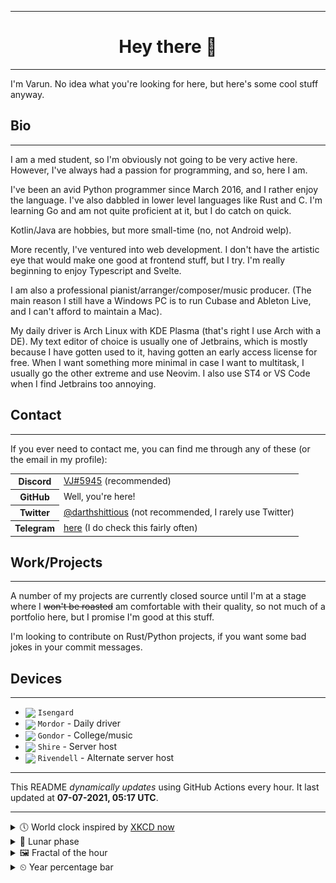***

<h1 align="center">
Hey there 👋
</h1>

***

I'm Varun. No idea what you're looking for here, but here's some cool stuff anyway.

<h2>
Bio
</h2>

***

I am a med student, so I'm obviously not going to be very active here. However, I've always had a passion for programming, and so, here I am.

I've been an avid Python programmer since March 2016, and I rather enjoy the language. I've also dabbled in lower level languages like Rust and C.
I'm learning Go and am not quite proficient at it, but I do catch on quick.

Kotlin/Java are hobbies, but more small-time (no, not Android welp).

More recently, I've ventured into web development. I don't have the artistic eye that would make one good at frontend stuff, but I try.
I'm really beginning to enjoy Typescript and Svelte.

I am also a professional pianist/arranger/composer/music producer. (The main reason I still have a Windows PC is to run Cubase and Ableton Live, and I can't afford to maintain a Mac). 

My daily driver is Arch Linux with KDE Plasma (that's right I use Arch with a DE). My text editor of choice is usually one of Jetbrains, which is mostly because I have gotten used to it, having gotten an early access license for free.
When I want something more minimal in case I want to multitask, I usually go the other extreme and use Neovim. I also use ST4 or VS Code when I find Jetbrains too annoying.

<h2>
Contact
</h2>

***
If you ever need to contact me, you can find me through any of these (or the email in my profile):

<table>
<tr>
<th>
<strong>Discord</strong>
</th>
<td>
<a href="https://discord.com/users/411166117084528640">VJ#5945</a> (recommended)
</td>
</tr>
<tr>
<th>GitHub</th>
<td>Well, you're here!</td>
</tr>
<tr>
<th>Twitter</th>
<td><a href="https://twitter.com/darthshittious">@darthshittious</a> (not recommended, I rarely use Twitter)</td>
</tr>
<tr>
<th>Telegram</th>
<td><a href="https://t.me/extremely_slim_shady">here</a> (I do check this fairly often)</td></tr>
</table>

<h2>Work/Projects</h2>

***
A number of my projects are currently closed source until I'm at a stage where I
~~won't be roasted~~ am comfortable with their quality, so not much of a portfolio here,
but I promise I'm good at this stuff.

I'm looking to contribute on Rust/Python projects, if you want some bad jokes in your commit messages.

<h2>Devices</h2>

***

<!-- Styles are ignored in README rendering on GitHub profile but work on GitHub Pages -->
- <img src="https://api.iconify.design/simple-icons:android.svg?color=%2330d780" width="18" style="vertical-align: middle"> `Isengard`
- <img src="https://api.iconify.design/simple-icons:archlinux.svg?color=%23168eca" width="18" style="vertical-align: middle"> `Mordor` - Daily driver
- <img src="https://api.iconify.design/simple-icons:windows.svg?color=%2300a8e8" width="18" style="vertical-align: middle"> `Gondor` - College/music
- <img src="https://api.iconify.design/simple-icons:ubuntu.svg?color=%23d64613" width="18" style="vertical-align: middle"> `Shire` - Server host
- <img src="https://api.iconify.design/simple-icons:ubuntu.svg?color=%23d64613" width="18" style="vertical-align: middle"> `Rivendell` - Alternate server host

***

This README *dynamically updates* using GitHub Actions every hour.
It last updated at **07-07-2021, 05:17 UTC**.

***

<details>
<summary>🕔 World clock inspired by <a href="https://xkcd.com/now">XKCD now</a></summary>

> <img src="generated/now.png" width="512">

</details>
<details>
<summary>🌙 Lunar phase</summary>

The moon is approximately 94.69% through its phase ().

</details>
<details>
<summary>&#x1f5bc; Fractal of the hour</summary>

> <img src="generated/fractal.png" width="512">

</details>
<details>
<summary>&#x23f2; Year percentage bar</summary>
<pre><code>2021 [██████████▁▁▁▁▁▁▁▁▁▁] 51.29%</code></pre>
</details>
